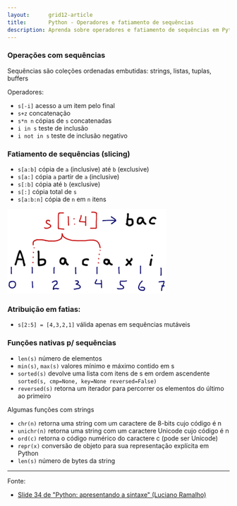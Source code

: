 ```yaml
---
layout:      grid12-article
title:       Python - Operadores e fatiamento de sequências
description: Aprenda sobre operadores e fatiamento de sequências em Python
---
```



### Operações com sequências

Sequências são coleções ordenadas embutidas: strings, listas, tuplas, buffers

Operadores:

+ `s[-i]`      acesso a um item pelo final
+ `s+z`        concatenação
+ `s*n n`      cópias de `s` concatenadas
+ `i in s`     teste de inclusão
+ `i not in s` teste de inclusão negativo


### Fatiamento de sequências (slicing)

+ `s[a:b]` cópia de `a` (inclusive) até `b` (exclusive)
+ `s[a:]` cópia `a` partir de `a` (inclusive)
+ `s[:b]` cópia até `b` (exclusive)
+ `s[:]` cópia total de `s`
+ `s[a:b:n]` cópia de `n` em `n` itens 

![figura](python-fatiamento.png)


### Atribuição em fatias:

+ `s[2:5] = [4,3,2,1]`  válida apenas em sequências mutáveis


### Funções nativas p/ sequências

+ `len(s)` número de elementos
+ `min(s)`, `max(s)` valores mínimo e máximo contido em s
+ `sorted(s)` devolve uma lista com itens de s em ordem ascendente `sorted(s, cmp=None, key=None reversed=False)`
+ `reversed(s)` retorna um iterador para percorrer os elementos do último ao primeiro


Algumas funções com strings
+ `chr(n)` retorna uma string com um caractere de 8-bits cujo código é n
+ `unichr(n)` retorna uma string com um caractere Unicode cujo código é n
+ `ord(c)` retorna o código numérico do caractere c (pode ser Unicode)
+ `repr(x)` conversão de objeto para sua representação explícita em Python
+ `len(s)` número de bytes da string

<hr>
Fonte:

- [Slide 34 de "Python: apresentando a sintaxe" (Luciano Ramalho)](https://github.com/pythonprobr/pypratico/raw/master/academia/py_sintaxe.pdf "link-externo")
